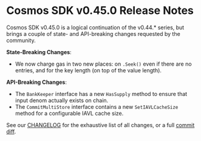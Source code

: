 # Cosmos SDK v0.45.0 Release Notes

Cosmos SDK v0.45.0 is a logical continuation of the v0.44.\* series, but brings a couple of state- and API-breaking changes requested by the community.

**State-Breaking Changes**:

- We now charge gas in two new places: on `.Seek()` even if there are no entries, and for the key length (on top of the value length).

**API-Breaking Changes**:

- The `BankKeeper` interface has a new `HasSupply` method to ensure that input denom actually exists on chain.
- The `CommitMultiStore` interface contains a new `SetIAVLCacheSize` method for a configurable IAVL cache size.

See our [CHANGELOG](./CHANGELOG.md) for the exhaustive list of all changes, or a full [commit diff](https://github.com/cosmos/cosmos-sdk/compare/v0.44.5...v0.45.0).
